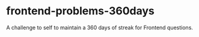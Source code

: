 # frontend-problems-360days
A challenge to self to maintain a 360 days of streak for Frontend questions.

